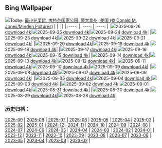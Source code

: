 ## Bing Wallpaper
![](https://cn.bing.com/th?id=OHR.AutumnChipmunk_ZH-CN6224482683_UHD.jpg&w=1000)Today: [最小花栗鼠, 库特奈国家公园, 蒙大拿州, 美国 (© Donald M. Jones/Minden Pictures)](https://cn.bing.com/th?id=OHR.AutumnChipmunk_ZH-CN6224482683_UHD.jpg&rf=LaDigue_UHD.jpg&pid=hp&w=3840&h=2160&rs=1&c=4)
|      |      |      |
| :----: | :----: | :----: |
|![](https://cn.bing.com/th?id=OHR.AutumnChipmunk_ZH-CN6224482683_UHD.jpg&pid=hp&w=384&h=216&rs=1&c=4)2025-09-26 [download 4k](https://cn.bing.com/th?id=OHR.AutumnChipmunk_ZH-CN6224482683_UHD.jpg&rf=LaDigue_UHD.jpg&pid=hp&w=3840&h=2160&rs=1&c=4)|![](https://cn.bing.com/th?id=OHR.FortChittorgarh_ZH-CN5999553283_UHD.jpg&pid=hp&w=384&h=216&rs=1&c=4)2025-09-25 [download 4k](https://cn.bing.com/th?id=OHR.FortChittorgarh_ZH-CN5999553283_UHD.jpg&rf=LaDigue_UHD.jpg&pid=hp&w=3840&h=2160&rs=1&c=4)|![](https://cn.bing.com/th?id=OHR.BearLodge_ZH-CN5880511888_UHD.jpg&pid=hp&w=384&h=216&rs=1&c=4)2025-09-24 [download 4k](https://cn.bing.com/th?id=OHR.BearLodge_ZH-CN5880511888_UHD.jpg&rf=LaDigue_UHD.jpg&pid=hp&w=3840&h=2160&rs=1&c=4)|
|![](https://cn.bing.com/th?id=OHR.AutumnalEquinoxY25_ZH-CN5692548297_UHD.jpg&pid=hp&w=384&h=216&rs=1&c=4)2025-09-23 [download 4k](https://cn.bing.com/th?id=OHR.AutumnalEquinoxY25_ZH-CN5692548297_UHD.jpg&rf=LaDigue_UHD.jpg&pid=hp&w=3840&h=2160&rs=1&c=4)|![](https://cn.bing.com/th?id=OHR.AspenEquinox_ZH-CN5474695693_UHD.jpg&pid=hp&w=384&h=216&rs=1&c=4)2025-09-22 [download 4k](https://cn.bing.com/th?id=OHR.AspenEquinox_ZH-CN5474695693_UHD.jpg&rf=LaDigue_UHD.jpg&pid=hp&w=3840&h=2160&rs=1&c=4)|![](https://cn.bing.com/th?id=OHR.IceOtters_ZH-CN5393791969_UHD.jpg&pid=hp&w=384&h=216&rs=1&c=4)2025-09-21 [download 4k](https://cn.bing.com/th?id=OHR.IceOtters_ZH-CN5393791969_UHD.jpg&rf=LaDigue_UHD.jpg&pid=hp&w=3840&h=2160&rs=1&c=4)|
|![](https://cn.bing.com/th?id=OHR.OktoberfestSwing_ZH-CN5270146600_UHD.jpg&pid=hp&w=384&h=216&rs=1&c=4)2025-09-20 [download 4k](https://cn.bing.com/th?id=OHR.OktoberfestSwing_ZH-CN5270146600_UHD.jpg&rf=LaDigue_UHD.jpg&pid=hp&w=3840&h=2160&rs=1&c=4)|![](https://cn.bing.com/th?id=OHR.ThousandIslands_ZH-CN3197750437_UHD.jpg&pid=hp&w=384&h=216&rs=1&c=4)2025-09-19 [download 4k](https://cn.bing.com/th?id=OHR.ThousandIslands_ZH-CN3197750437_UHD.jpg&rf=LaDigue_UHD.jpg&pid=hp&w=3840&h=2160&rs=1&c=4)|![](https://cn.bing.com/th?id=OHR.DunquinIreland_ZH-CN1418844818_UHD.jpg&pid=hp&w=384&h=216&rs=1&c=4)2025-09-18 [download 4k](https://cn.bing.com/th?id=OHR.DunquinIreland_ZH-CN1418844818_UHD.jpg&rf=LaDigue_UHD.jpg&pid=hp&w=3840&h=2160&rs=1&c=4)|
|![](https://cn.bing.com/th?id=OHR.YoungMoose_ZH-CN4639410217_UHD.jpg&pid=hp&w=384&h=216&rs=1&c=4)2025-09-17 [download 4k](https://cn.bing.com/th?id=OHR.YoungMoose_ZH-CN4639410217_UHD.jpg&rf=LaDigue_UHD.jpg&pid=hp&w=3840&h=2160&rs=1&c=4)|![](https://cn.bing.com/th?id=OHR.OzoneEarth_ZH-CN0993915980_UHD.jpg&pid=hp&w=384&h=216&rs=1&c=4)2025-09-16 [download 4k](https://cn.bing.com/th?id=OHR.OzoneEarth_ZH-CN0993915980_UHD.jpg&rf=LaDigue_UHD.jpg&pid=hp&w=3840&h=2160&rs=1&c=4)|![](https://cn.bing.com/th?id=OHR.Echasse_ZH-CN0670369582_UHD.jpg&pid=hp&w=384&h=216&rs=1&c=4)2025-09-15 [download 4k](https://cn.bing.com/th?id=OHR.Echasse_ZH-CN0670369582_UHD.jpg&rf=LaDigue_UHD.jpg&pid=hp&w=3840&h=2160&rs=1&c=4)|
|![](https://cn.bing.com/th?id=OHR.HohWaterfall_ZH-CN0297269806_UHD.jpg&pid=hp&w=384&h=216&rs=1&c=4)2025-09-14 [download 4k](https://cn.bing.com/th?id=OHR.HohWaterfall_ZH-CN0297269806_UHD.jpg&rf=LaDigue_UHD.jpg&pid=hp&w=3840&h=2160&rs=1&c=4)|![](https://cn.bing.com/th?id=OHR.PointReyesSeashore_ZH-CN0076789582_UHD.jpg&pid=hp&w=384&h=216&rs=1&c=4)2025-09-13 [download 4k](https://cn.bing.com/th?id=OHR.PointReyesSeashore_ZH-CN0076789582_UHD.jpg&rf=LaDigue_UHD.jpg&pid=hp&w=3840&h=2160&rs=1&c=4)|![](https://cn.bing.com/th?id=OHR.SpinnerDolphins_ZH-CN9731341241_UHD.jpg&pid=hp&w=384&h=216&rs=1&c=4)2025-09-12 [download 4k](https://cn.bing.com/th?id=OHR.SpinnerDolphins_ZH-CN9731341241_UHD.jpg&rf=LaDigue_UHD.jpg&pid=hp&w=3840&h=2160&rs=1&c=4)|
|![](https://cn.bing.com/th?id=OHR.ExtremaduraJamon_ZH-CN1559355133_UHD.jpg&pid=hp&w=384&h=216&rs=1&c=4)2025-09-11 [download 4k](https://cn.bing.com/th?id=OHR.ExtremaduraJamon_ZH-CN1559355133_UHD.jpg&rf=LaDigue_UHD.jpg&pid=hp&w=3840&h=2160&rs=1&c=4)|![](https://cn.bing.com/th?id=OHR.YorkshireHay_ZH-CN9097986997_UHD.jpg&pid=hp&w=384&h=216&rs=1&c=4)2025-09-10 [download 4k](https://cn.bing.com/th?id=OHR.YorkshireHay_ZH-CN9097986997_UHD.jpg&rf=LaDigue_UHD.jpg&pid=hp&w=3840&h=2160&rs=1&c=4)|![](https://cn.bing.com/th?id=OHR.SwissSquirrel_ZH-CN1499344455_UHD.jpg&pid=hp&w=384&h=216&rs=1&c=4)2025-09-09 [download 4k](https://cn.bing.com/th?id=OHR.SwissSquirrel_ZH-CN1499344455_UHD.jpg&rf=LaDigue_UHD.jpg&pid=hp&w=3840&h=2160&rs=1&c=4)|
|![](https://cn.bing.com/th?id=OHR.OrchardLibrary_ZH-CN3578982798_UHD.jpg&pid=hp&w=384&h=216&rs=1&c=4)2025-09-08 [download 4k](https://cn.bing.com/th?id=OHR.OrchardLibrary_ZH-CN3578982798_UHD.jpg&rf=LaDigue_UHD.jpg&pid=hp&w=3840&h=2160&rs=1&c=4)|![](https://cn.bing.com/th?id=OHR.BlueGdansk_ZH-CN3328928509_UHD.jpg&pid=hp&w=384&h=216&rs=1&c=4)2025-09-07 [download 4k](https://cn.bing.com/th?id=OHR.BlueGdansk_ZH-CN3328928509_UHD.jpg&rf=LaDigue_UHD.jpg&pid=hp&w=3840&h=2160&rs=1&c=4)|![](https://cn.bing.com/th?id=OHR.RufousHummer_ZH-CN1777072350_UHD.jpg&pid=hp&w=384&h=216&rs=1&c=4)2025-09-06 [download 4k](https://cn.bing.com/th?id=OHR.RufousHummer_ZH-CN1777072350_UHD.jpg&rf=LaDigue_UHD.jpg&pid=hp&w=3840&h=2160&rs=1&c=4)|
|![](https://cn.bing.com/th?id=OHR.SunsetPier_ZH-CN1202083395_UHD.jpg&pid=hp&w=384&h=216&rs=1&c=4)2025-09-05 [download 4k](https://cn.bing.com/th?id=OHR.SunsetPier_ZH-CN1202083395_UHD.jpg&rf=LaDigue_UHD.jpg&pid=hp&w=3840&h=2160&rs=1&c=4)|![](https://cn.bing.com/th?id=OHR.WrestlingBears_ZH-CN6430637848_UHD.jpg&pid=hp&w=384&h=216&rs=1&c=4)2025-09-04 [download 4k](https://cn.bing.com/th?id=OHR.WrestlingBears_ZH-CN6430637848_UHD.jpg&rf=LaDigue_UHD.jpg&pid=hp&w=3840&h=2160&rs=1&c=4)|![](https://cn.bing.com/th?id=OHR.MinnesotaWaters_ZH-CN6078521418_UHD.jpg&pid=hp&w=384&h=216&rs=1&c=4)2025-09-03 [download 4k](https://cn.bing.com/th?id=OHR.MinnesotaWaters_ZH-CN6078521418_UHD.jpg&rf=LaDigue_UHD.jpg&pid=hp&w=3840&h=2160&rs=1&c=4)|
|![](https://cn.bing.com/th?id=OHR.DeadvleiTrees_ZH-CN0967414858_UHD.jpg&pid=hp&w=384&h=216&rs=1&c=4)2025-09-02 [download 4k](https://cn.bing.com/th?id=OHR.DeadvleiTrees_ZH-CN0967414858_UHD.jpg&rf=LaDigue_UHD.jpg&pid=hp&w=3840&h=2160&rs=1&c=4)|![](https://cn.bing.com/th?id=OHR.FieldKaiserstuhl_ZH-CN0467488834_UHD.jpg&pid=hp&w=384&h=216&rs=1&c=4)2025-09-01 [download 4k](https://cn.bing.com/th?id=OHR.FieldKaiserstuhl_ZH-CN0467488834_UHD.jpg&rf=LaDigue_UHD.jpg&pid=hp&w=3840&h=2160&rs=1&c=4)|![](https://cn.bing.com/th?id=OHR.ScottsBluff_ZH-CN0292735112_UHD.jpg&pid=hp&w=384&h=216&rs=1&c=4)2025-08-31 [download 4k](https://cn.bing.com/th?id=OHR.ScottsBluff_ZH-CN0292735112_UHD.jpg&rf=LaDigue_UHD.jpg&pid=hp&w=3840&h=2160&rs=1&c=4)|
|![](https://cn.bing.com/th?id=OHR.MaldivesWhaleShark_ZH-CN9975504316_UHD.jpg&pid=hp&w=384&h=216&rs=1&c=4)2025-08-30 [download 4k](https://cn.bing.com/th?id=OHR.MaldivesWhaleShark_ZH-CN9975504316_UHD.jpg&rf=LaDigue_UHD.jpg&pid=hp&w=3840&h=2160&rs=1&c=4)|![](https://cn.bing.com/th?id=OHR.PlazaMayor_ZH-CN4576498488_UHD.jpg&pid=hp&w=384&h=216&rs=1&c=4)2025-08-29 [download 4k](https://cn.bing.com/th?id=OHR.PlazaMayor_ZH-CN4576498488_UHD.jpg&rf=LaDigue_UHD.jpg&pid=hp&w=3840&h=2160&rs=1&c=4)|![](https://cn.bing.com/th?id=OHR.WhiteEgret_ZH-CN4425921150_UHD.jpg&pid=hp&w=384&h=216&rs=1&c=4)2025-08-28 [download 4k](https://cn.bing.com/th?id=OHR.WhiteEgret_ZH-CN4425921150_UHD.jpg&rf=LaDigue_UHD.jpg&pid=hp&w=3840&h=2160&rs=1&c=4)|

### 历史归档：
[2025-09](/picture/2025-09/) | [2025-08](/picture/2025-08/) | [2025-07](/picture/2025-07/) | [2025-06](/picture/2025-06/) | [2025-05](/picture/2025-05/) | [2025-04](/picture/2025-04/) | [2025-03](/picture/2025-03/) | [2025-02](/picture/2025-02/) | 
[2025-01](/picture/2025-01/) | [2024-12](/picture/2024-12/) | [2024-11](/picture/2024-11/) | [2024-10](/picture/2024-10/) | [2024-09](/picture/2024-09/) | [2024-08](/picture/2024-08/) | [2024-07](/picture/2024-07/) | [2024-06](/picture/2024-06/) | 
[2024-05](/picture/2024-05/) | [2024-04](/picture/2024-04/) | [2024-03](/picture/2024-03/) | [2024-02](/picture/2024-02/) | [2024-01](/picture/2024-01/) | [2023-12](/picture/2023-12/) | [2023-11](/picture/2023-11/) | [2023-10](/picture/2023-10/) | 
[2023-09](/picture/2023-09/) | [2023-08](/picture/2023-08/) | [2023-07](/picture/2023-07/) | [2023-06](/picture/2023-06/) | [2023-05](/picture/2023-05/) | [2023-04](/picture/2023-04/) | [2023-03](/picture/2023-03/) | [2023-02](/picture/2023-02/) | 
